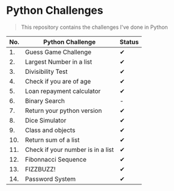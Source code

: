 # Python Challenges
> This repository contains the challenges I've done in Python

| No. | Python Challenge | Status |
|-----|------------------|--------|
| 1. | Guess Game Challenge | ✔ |
| 2. | Largest Number in a list | ✔ |
| 3. | Divisibility Test | ✔ |
| 4. | Check if you are of age | ✔ |
| 5. | Loan repayment calculator | ✔ | 
| 6. | Binary Search | - |
| 7. | Return your python version | ✔ |
| 8. | Dice Simulator | ✔ |
| 9. | Class and objects | ✔ |
| 10. | Return sum of a list | ✔ |
| 11. | Check if your number is in a list | ✔ |
| 12. | Fibonnacci Sequence | ✔ |
| 13. | FIZZBUZZ! | ✔ |
| 14. | Password System | ✔ |
